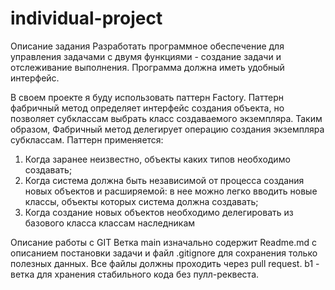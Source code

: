 # individual-project
Описание задания
Разработать программное обеспечение для управления задачами с двумя функциями - создание задачи и отслеживание выполнения. 
Программа должна иметь удобный интерфейс.

В своем проекте я буду использовать паттерн Factory. Паттерн фабричный метод определяет интерфейс создания объекта, но позволяет субклассам выбрать класс создаваемого экземпляра. Таким образом, Фабричный метод делегирует операцию создания экземпляра субклассам. 
Паттерн применяется:
1) Когда заранее неизвестно, объекты каких типов необходимо создавать;
2) Когда система должна быть независимой от процесса создания новых объектов и расширяемой: в нее можно легко вводить новые классы, объекты которых система должна создавать;
3) Когда создание новых объектов необходимо делегировать из базового класса классам наследникам

Описание работы с GIT
Ветка main изначально содержит Readme.md с описанием постановки задачи и файл .gitignore для сохранения только полезных данных. 
Все файлы должны проходить через pull request. 
b1 - ветка для хранения стабильного кода без пулл-реквеста.

